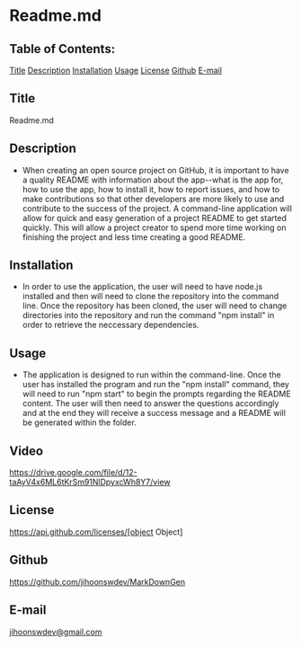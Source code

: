 # Readme.md

  ## Table of Contents:
  [Title](#Title)
  [Description](#Description)
  [Installation](#Installation)
  [Usage](#Usage)
  [License](#License)
  [Github](#Github)
  [E-mail](#E-mail)

  ## Title
  Readme.md

  ## Description
  * When creating an open source project on GitHub, it is important to have a quality README with information about the app--what is the app for, how to use the app, how to    install   it, how to report issues, and how to make contributions so that other developers are more likely to use and contribute to the success of the project. A command-line application   will allow for quick and easy generation of a project README to get started quickly. This will allow a project creator to spend more time working on finishing the project and     less time creating a good README.

  ## Installation
  * In order to use the application, the user will need to have node.js installed and then will need to clone the repository into the command line. Once the repository has been       cloned, the user will need to change directories into the repository and run the command "npm install" in order to retrieve the neccessary dependencies.

  ## Usage
 * The application is designed to run within the command-line. Once the user has installed the program and run the "npm install" command, they will need to run "npm start" to begin the prompts regarding the README content. The user will then need to answer the questions accordingly and at the end they will receive a success message and a README will be generated within the folder.
 
  ## Video
  https://drive.google.com/file/d/12-taAyV4x6ML6tKrSm91NlDpyxcWh8Y7/view

  ## License
  https://api.github.com/licenses/[object Object]

  ## Github
  https://github.com/jihoonswdev/MarkDownGen

  ## E-mail
  jihoonswdev@gmail.com
